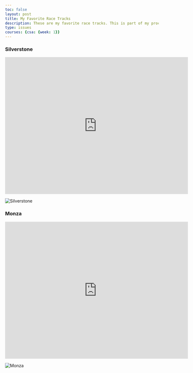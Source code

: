 ```yaml
---
toc: false
layout: post
title: My Favorite Race Tracks
description: These are my favorite race tracks. This is part of my process of personalizing my Github page. 
type: issues
courses: {csa: {week: 1}}
---
```


### Silverstone
<iframe src="https://www.google.com/maps/embed?pb=!1m18!1m12!1m3!1d2356.558050887211!2d-1.0172383234616553!3d52.073300571947534!2m3!1f0!2f0!3f0!3m2!1i1024!2i768!4f13.1!3m3!1m2!1s0x48771c5823926c25%3A0x1142afb591c324a6!2sSilverstone%20Circuit!5e1!3m2!1sen!2sus!4v1692932285352!5m2!1sen!2sus" width="600" height="450" style="border:0;" allowfullscreen="" loading="lazy" referrerpolicy="no-referrer-when-downgrade"></iframe>

![Silverstone](/NitinBstudent_2025/images/Great_Britain_Circuit.png.avif)


### Monza
<iframe src="https://www.google.com/maps/embed?pb=!1m18!1m12!1m3!1d2681.6548376897026!2d9.278889176150681!3d45.61737007107682!2m3!1f0!2f0!3f0!3m2!1i1024!2i768!4f13.1!3m3!1m2!1s0x4786ba360e48bd7d%3A0x645e7ef5a9d3a632!2sAutodromo%20Nazionale%20Monza!5e1!3m2!1sen!2sus!4v1692933025710!5m2!1sen!2sus" width="600" height="450" style="border:0;" allowfullscreen="" loading="lazy" referrerpolicy="no-referrer-when-downgrade"></iframe>

![Monza](/NitinBstudent_2025/images/Italy_Circuit.png.avif)
